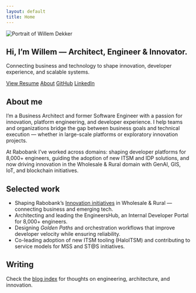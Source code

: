```yaml
---
layout: default
title: Home
---
```


<section class="hero">
  <img src="{{ '/assets/img/profile.jpg' | relative_url }}" alt="Portrait of Willem Dekker">
  <div>
    <h1>Hi, I’m Willem — Architect, Engineer & Innovator.</h1>
    <p class="tagline">Connecting business and technology to shape innovation, developer experience, and scalable systems.</p>
    <div class="links">
      <a class="primary" href="{{ '/resume' | relative_url }}">View Resume</a>
      <a href="{{ '/#about' | relative_url }}">About</a>
      <a href="https://github.com/{{ site.social.github }}">GitHub</a>
      <a href="https://www.linkedin.com/in/{{ site.social.linkedin }}/">LinkedIn</a>
    </div>
  </div>
</section>

<section class="section" id="about">
  <h2>About me</h2>
  <div class="card">
    <p>
      I’m a Business Architect and former Software Engineer with a passion for innovation, platform engineering, and developer experience.
      I help teams and organizations bridge the gap between business goals and technical execution — whether in large-scale platforms or exploratory innovation projects.
    </p>
    <p>
      At Rabobank I’ve worked across domains: shaping developer platforms for 8,000+ engineers, guiding the adoption of new ITSM and IDP solutions,
      and now driving innovation in the Wholesale & Rural domain with GenAI, GIS, IoT, and blockchain initiatives.
    </p>
  </div>
</section>

<section class="section">
  <h2>Selected work</h2>
  <div class="card">
    <ul>
      <li>Shaping Rabobank’s <a href="https://www.rabobank.com/about-us/innovation">Innovation initiatives</a> in Wholesale & Rural — connecting business and emerging tech.</li>
      <li>Architecting and leading the EngineersHub, an Internal Developer Portal for 8,000+ engineers.</li>
      <li>Designing <em>Golden Paths</em> and orchestration workflows that improve developer velocity while ensuring reliability.</li>
      <li>Co-leading adoption of new ITSM tooling (HaloITSM) and contributing to service models for MSS and ST@S initiatives.</li>
    </ul>
  </div>
</section>

<section class="section">
  <h2>Writing</h2>
  <div class="card">
    <p>Check the <a href="{{ '/blog/' | relative_url }}">blog index</a> for thoughts on engineering, architecture, and innovation.</p>
  </div>
</section>
